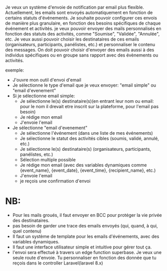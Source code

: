 Je veux un système d'envoie de notification par email plus flexible. Actuellement, les emails sont envoyés automatiquement en fonction de certains statuts d'événements. Je souhaite pouvoir configurer ces envois de manière plus granulaire, en fonction des besoins spécifiques de chaque événement et activités. je veux pouvoir envoyer des mails personnalisés en fonction des statuts des activités, comme "Soumise", "Validée", "Annulée", etc. Je veux aussi pouvoir choisir les destinataires de ces emails (organisateurs, participants, panélistes, etc.) et personnaliser le contenu des messages.
On doit pouvoir choisir d'envoyer des emails aussi à des individus spécifiques ou en groupe sans rapport avec des évènements ou activités.

exemple:
- J'ouvre mon outil d'envoi d'email
- Je sélectionne le type d'email que je veux envoyer: "email simple" ou "email d'evenement"
- Si je sélectionne email simple:
  - Je sélectionne le(s) destinataire(s)(en entrant leur nom ou email: pour le nom il drevait etre inscrit sur la plateforme, pour l'email pas besoin)
  - Je rédige mon email
  - J'envoie l'email
- Je sélectionne "email d'evenement"
  - Je sélectionne l'événement (dans une liste de mes événements)
  - Je sélectionne le statut des activités cibles (soumis, validé, annulé, etc.)
  - Je sélectionne le(s) destinataire(s) (organisateurs, participants, panélistes, etc.)
  - Sélection multiple possible
  - Je rédige mon email (avec des variables dynamiques comme {event_name}, {event_date}, {event_time}, {recipient_name}, etc.)
  - J'envoie l'email
  - je reçois une confirmation d'envoi


# NB:
- Pour les mails groués, il faut envoyer en BCC pour protéger la vie privée des destinataires.
- pas besoin de garder une trace des emails envoyés (qui, quand, à qui, quel contenu)
- Il faut un système de template pour les emails d'événements, avec des variables dynamiques.
- Il faut une interface utilisateur simple et intuitive pour gérer tout ça.
- l'envoi sera effectué à travers un edge function superbase. Je veux une seule route d'envoie. Tu personnaliser en fonction des donnée que tu reçois dans le controller Laravel(laravel 8.x)
